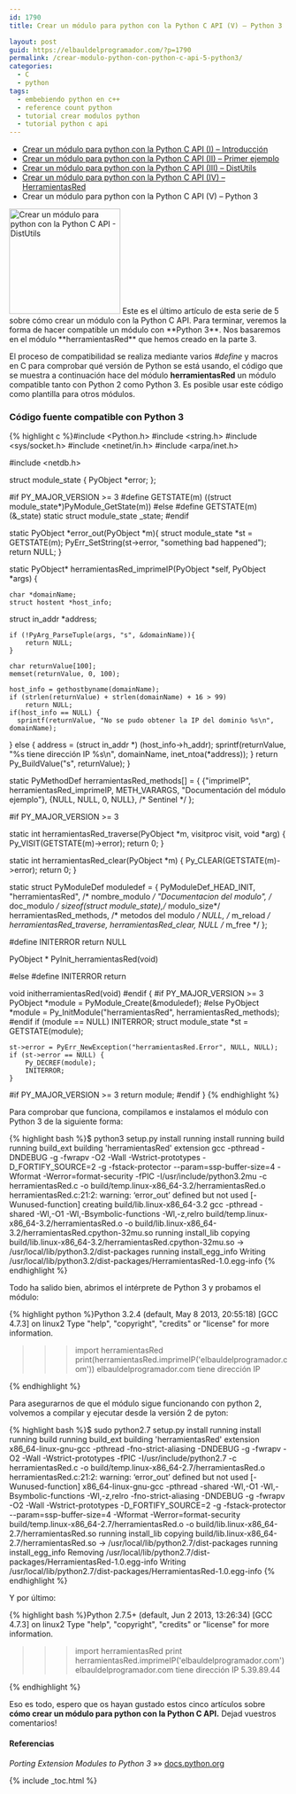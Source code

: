 ```yaml
---
id: 1790
title: Crear un módulo para python con la Python C API (V) – Python 3

layout: post
guid: https://elbauldelprogramador.com/?p=1790
permalink: /crear-modulo-python-con-python-c-api-5-python3/
categories:
  - C
  - python
tags:
  - embebiendo python en c++
  - reference count python
  - tutorial crear modulos python
  - tutorial python c api
---
```

  * [Crear un módulo para python con la Python C API (I) – Introducción][1]
  * [Crear un módulo para python con la Python C API (II) – Primer ejemplo][2]
  * [Crear un módulo para python con la Python C API (III) – DistUtils][3]
  * [Crear un módulo para python con la Python C API (IV) – HerramientasRed][4]
  * Crear un módulo para python con la Python C API (V) – Python 3

<img src="/images/2013/03/Crear-un-módulo-para-python-con-la-Python-C-API-Parte-I.png" alt="Crear un módulo para python con la Python C API - DistUtils" width="201" height="190" class="thumbnail alignleft size-full wp-image-1777" />  
Este es el último artículo de esta serie de 5 sobre cómo crear un módulo con la Python C API. Para terminar, veremos la forma de hacer compatible un módulo con **Python 3**. Nos basaremos en el módulo **herramientasRed** que hemos creado en la parte 3.

  
<!--ad-->

El proceso de compatibilidad se realiza mediante varios *#define* y macros en C para comprobar qué versión de Python se está usando, el código que se muestra a continuación hace del módulo **herramientasRed** un módulo compatible tanto con Python 2 como Python 3. Es posible usar este código como plantilla para otros módulos.

### Código fuente compatible con Python 3

{% highlight c %}#include <Python.h>
#include <string.h>
#include <sys/socket.h>
#include <netinet/in.h>
#include <arpa/inet.h>

#include <netdb.h>

struct module_state {
    PyObject *error;
};

#if PY_MAJOR_VERSION >= 3
#define GETSTATE(m) ((struct module_state*)PyModule_GetState(m))
#else
#define GETSTATE(m) (&_state)
static struct module_state _state;
#endif

static PyObject
*error_out(PyObject *m){
    struct module_state *st = GETSTATE(m);
    PyErr_SetString(st->error, "something bad happened");
    return NULL;
}

static PyObject*
herramientasRed_imprimeIP(PyObject *self, PyObject *args)
{

    char *domainName;
    struct hostent *host_info;
  struct in_addr *address;

    if (!PyArg_ParseTuple(args, "s", &domainName)){
        return NULL;
    }

    char returnValue[100];
    memset(returnValue, 0, 100);

    host_info = gethostbyname(domainName);
    if (strlen(returnValue) + strlen(domainName) + 16 > 99)
        return NULL;
    if(host_info == NULL) {
      sprintf(returnValue, "No se pudo obtener la IP del dominio %s\n", domainName);
 } else {
        address = (struct in_addr *) (host_info->h_addr);
        sprintf(returnValue, "%s tiene dirección IP %s\n", domainName, inet_ntoa(*address));
  }
    return Py_BuildValue("s", returnValue);
}

static 
PyMethodDef herramientasRed_methods[] = {
    {"imprimeIP", herramientasRed_imprimeIP, METH_VARARGS, "Documentación del módulo ejemplo"},
    {NULL, NULL, 0, NULL}, /* Sentinel */
};

#if PY_MAJOR_VERSION >= 3

static int herramientasRed_traverse(PyObject *m, visitproc visit, void *arg) {
    Py_VISIT(GETSTATE(m)->error);
    return 0;
}

static int herramientasRed_clear(PyObject *m) {
    Py_CLEAR(GETSTATE(m)->error);
    return 0;
}

static struct PyModuleDef moduledef = {
    PyModuleDef_HEAD_INIT,
    "herramientasRed",          /* nombre_modulo */
    "Documentacion del modulo", /* doc_modulo */
    sizeof(struct module_state),/* modulo_size*/
    herramientasRed_methods,    /* metodos del modulo */
    NULL,                       /* m_reload */
    herramientasRed_traverse,
    herramientasRed_clear,
    NULL                        /* m_free */
};

#define INITERROR return NULL

PyObject *
PyInit_herramientasRed(void)

#else
#define INITERROR return

void
initherramientasRed(void)
#endif
{
#if PY_MAJOR_VERSION >= 3
    PyObject *module = PyModule_Create(&moduledef);
#else
    PyObject *module = Py_InitModule("herramientasRed", herramientasRed_methods);
#endif
    if (module == NULL)
        INITERROR;
    struct module_state *st = GETSTATE(module);

    st->error = PyErr_NewException("herramientasRed.Error", NULL, NULL);
    if (st->error == NULL) {
        Py_DECREF(module);
        INITERROR;
    }

#if PY_MAJOR_VERSION >= 3
    return module;
#endif
}
{% endhighlight %}

Para comprobar que funciona, compilamos e instalamos el módulo con Python 3 de la siguiente forma:

{% highlight bash %}$ python3 setup.py install
running install
running build
running build_ext
building 'herramientasRed' extension
gcc -pthread -DNDEBUG -g -fwrapv -O2 -Wall -Wstrict-prototypes -D_FORTIFY_SOURCE=2 -g -fstack-protector --param=ssp-buffer-size=4 -Wformat -Werror=format-security -fPIC -I/usr/include/python3.2mu -c herramientasRed.c -o build/temp.linux-x86_64-3.2/herramientasRed.o
herramientasRed.c:21:2: warning: ‘error_out’ defined but not used [-Wunused-function]
creating build/lib.linux-x86_64-3.2
gcc -pthread -shared -Wl,-O1 -Wl,-Bsymbolic-functions -Wl,-z,relro build/temp.linux-x86_64-3.2/herramientasRed.o -o build/lib.linux-x86_64-3.2/herramientasRed.cpython-32mu.so
running install_lib
copying build/lib.linux-x86_64-3.2/herramientasRed.cpython-32mu.so -> /usr/local/lib/python3.2/dist-packages
running install_egg_info
Writing /usr/local/lib/python3.2/dist-packages/HerramientasRed-1.0.egg-info
{% endhighlight %}

Todo ha salido bien, abrimos el intérprete de Python 3 y probamos el módulo:

{% highlight python %}Python 3.2.4 (default, May  8 2013, 20:55:18) 
[GCC 4.7.3] on linux2
Type "help", "copyright", "credits" or "license" for more information.
>>> import herramientasRed
>>> print(herramientasRed.imprimeIP('elbauldelprogramador.com'))
elbauldelprogramador.com tiene dirección IP <ip>
>>> 
{% endhighlight %}

Para asegurarnos de que el módulo sigue funcionando con python 2, volvemos a compilar y ejecutar desde la versión 2 de pyton:

{% highlight bash %}$ sudo python2.7 setup.py install
running install
running build
running build_ext
building 'herramientasRed' extension
x86_64-linux-gnu-gcc -pthread -fno-strict-aliasing -DNDEBUG -g -fwrapv -O2 -Wall -Wstrict-prototypes -fPIC -I/usr/include/python2.7 -c herramientasRed.c -o build/temp.linux-x86_64-2.7/herramientasRed.o
herramientasRed.c:21:2: warning: ‘error_out’ defined but not used [-Wunused-function]
x86_64-linux-gnu-gcc -pthread -shared -Wl,-O1 -Wl,-Bsymbolic-functions -Wl,-z,relro -fno-strict-aliasing -DNDEBUG -g -fwrapv -O2 -Wall -Wstrict-prototypes -D_FORTIFY_SOURCE=2 -g -fstack-protector --param=ssp-buffer-size=4 -Wformat -Werror=format-security build/temp.linux-x86_64-2.7/herramientasRed.o -o build/lib.linux-x86_64-2.7/herramientasRed.so
running install_lib
copying build/lib.linux-x86_64-2.7/herramientasRed.so -> /usr/local/lib/python2.7/dist-packages
running install_egg_info
Removing /usr/local/lib/python2.7/dist-packages/HerramientasRed-1.0.egg-info
Writing /usr/local/lib/python2.7/dist-packages/HerramientasRed-1.0.egg-info
{% endhighlight %}

Y por último:

{% highlight bash %}Python 2.7.5+ (default, Jun  2 2013, 13:26:34) 
[GCC 4.7.3] on linux2
Type "help", "copyright", "credits" or "license" for more information.
>>> import herramientasRed
>>> print herramientasRed.imprimeIP('elbauldelprogramador.com')
elbauldelprogramador.com tiene dirección IP 5.39.89.44
>>>
{% endhighlight %}

Eso es todo, espero que os hayan gustado estos cinco artículos sobre **cómo crear un módulo para python con la Python C API.** Dejad vuestros comentarios!

#### Referencias

*Porting Extension Modules to Python 3* »» <a href="http://docs.python.org/3/howto/cporting.html" target="_blank">docs.python.org</a> 



 [1]: https://elbauldelprogramador.com/crear-modulo-python-con-python-c-api-1/ "Crear un módulo para python con la Python C API (I)"
 [2]: https://elbauldelprogramador.com/crear-modulo-python-con-python-c-api-2/ "Crear un módulo para python con la Python C API (II)"
 [3]: https://elbauldelprogramador.com/crear-modulo-python-con-python-c-api-3-distutils/ "Crear un módulo para python con la Python C API (III)"
 [4]: https://elbauldelprogramador.com/crear-modulo-python-con-python-c-api-4/ "Crear un módulo para python con la Python C API (IV)"

{% include _toc.html %}
